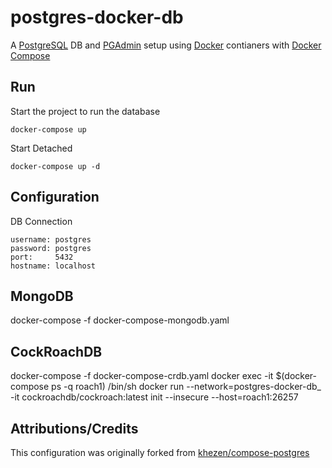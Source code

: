 # postgres-docker-db

A [PostgreSQL](https://www.postgresql.org/) DB and [PGAdmin](https://www.pgadmin.org/) setup using [Docker](https://www.docker.com/) contianers with [Docker Compose](https://docs.docker.com/compose/)

## Run

Start the project to run the database

    docker-compose up

Start Detached

    docker-compose up -d

## Configuration

DB Connection

    username: postgres
    password: postgres
    port:     5432
    hostname: localhost

## MongoDB

   docker-compose -f docker-compose-mongodb.yaml

## CockRoachDB

   docker-compose -f docker-compose-crdb.yaml
   docker exec -it $(docker-compose ps -q roach1) /bin/sh
   docker run --network=postgres-docker-db_ -it cockroachdb/cockroach:latest init --insecure --host=roach1:26257

## Attributions/Credits

This configuration was originally forked from [khezen/compose-postgres](https://github.com/khezen/compose-postgres)
